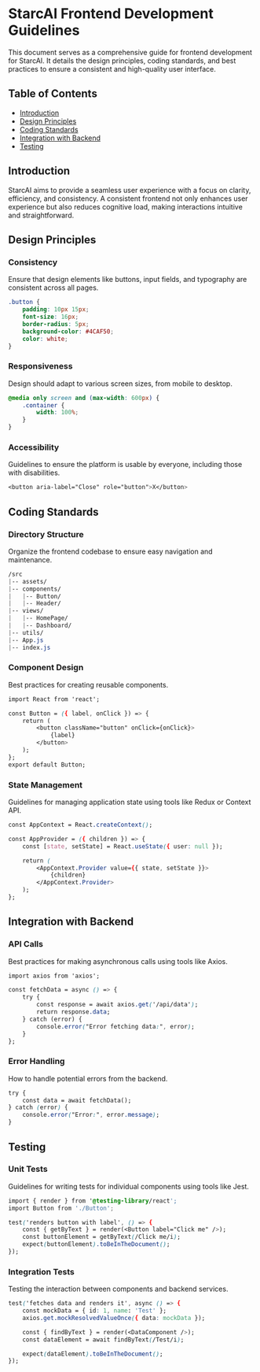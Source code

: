 # StarcAI Frontend Development Guidelines

This document serves as a comprehensive guide for frontend development for StarcAI. It details the design principles, coding standards, and best practices to ensure a consistent and high-quality user interface.

## Table of Contents

- [Introduction](#introduction)
- [Design Principles](#design-principles)
- [Coding Standards](#coding-standards)
- [Integration with Backend](#integration-with-backend)
- [Testing](#testing)

## Introduction

StarcAI aims to provide a seamless user experience with a focus on clarity, efficiency, and consistency. A consistent frontend not only enhances user experience but also reduces cognitive load, making interactions intuitive and straightforward.

## Design Principles

### Consistency

Ensure that design elements like buttons, input fields, and typography are consistent across all pages.

```css
.button {
    padding: 10px 15px;
    font-size: 16px;
    border-radius: 5px;
    background-color: #4CAF50;
    color: white;
}
```

### Responsiveness
Design should adapt to various screen sizes, from mobile to desktop.

```css
@media only screen and (max-width: 600px) {
    .container {
        width: 100%;
    }
}
```

### Accessibility

Guidelines to ensure the platform is usable by everyone, including those with disabilities.

```css
<button aria-label="Close" role="button">X</button>
```

## Coding Standards

### Directory Structure

Organize the frontend codebase to ensure easy navigation and maintenance.

```css
/src
|-- assets/
|-- components/
|   |-- Button/
|   |-- Header/
|-- views/
|   |-- HomePage/
|   |-- Dashboard/
|-- utils/
|-- App.js
|-- index.js
```

### Component Design

Best practices for creating reusable components.

```css
import React from 'react';

const Button = ({ label, onClick }) => {
    return (
        <button className="button" onClick={onClick}>
            {label}
        </button>
    );
};
export default Button;
```

### State Management

Guidelines for managing application state using tools like Redux or Context API.

```css
const AppContext = React.createContext();

const AppProvider = ({ children }) => {
    const [state, setState] = React.useState({ user: null });

    return (
        <AppContext.Provider value={{ state, setState }}>
            {children}
        </AppContext.Provider>
    );
};
```

## Integration with Backend

### API Calls

Best practices for making asynchronous calls using tools like Axios.

```css
import axios from 'axios';

const fetchData = async () => {
    try {
        const response = await axios.get('/api/data');
        return response.data;
    } catch (error) {
        console.error("Error fetching data:", error);
    }
};
```

### Error Handling

How to handle potential errors from the backend.

```css
try {
    const data = await fetchData();
} catch (error) {
    console.error("Error:", error.message);
}
```

## Testing

### Unit Tests

Guidelines for writing tests for individual components using tools like Jest.

```css
import { render } from '@testing-library/react';
import Button from './Button';

test('renders button with label', () => {
    const { getByText } = render(<Button label="Click me" />);
    const buttonElement = getByText(/Click me/i);
    expect(buttonElement).toBeInTheDocument();
});
```

### Integration Tests

Testing the interaction between components and backend services.

```css
test('fetches data and renders it', async () => {
    const mockData = { id: 1, name: 'Test' };
    axios.get.mockResolvedValueOnce({ data: mockData });

    const { findByText } = render(<DataComponent />);
    const dataElement = await findByText(/Test/i);

    expect(dataElement).toBeInTheDocument();
});
```
